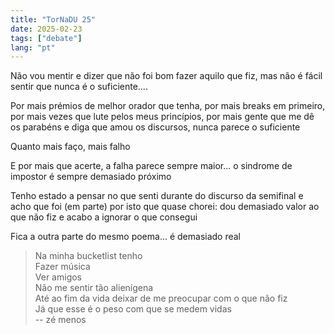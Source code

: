 ```yaml
---
title: "TorNaDU 25"
date: 2025-02-23
tags: ["debate"]
lang: "pt"
---
```


Não vou mentir e dizer que não foi bom fazer aquilo que fiz, mas não é fácil sentir que nunca é o suficiente....

Por mais prémios de melhor orador que tenha, por mais breaks em primeiro, por mais vezes que lute pelos meus princípios, por mais gente que me dê os parabéns e diga que amou os discursos, nunca parece o suficiente

Quanto mais faço, mais falho

E por mais que acerte, a falha parece sempre maior... o sindrome de impostor é sempre demasiado próximo

Tenho estado a pensar no que senti durante do discurso da semifinal e acho que foi (em parte) por isto que quase chorei: dou demasiado valor ao que não fiz e acabo a ignorar o que consegui

Fica a outra parte do mesmo poema... é demasiado real

> Na minha bucketlist tenho  
> Fazer música  
> Ver amigos  
> Não me sentir tão alienígena  
> Até ao fim da vida deixar de me preocupar com o que não fiz  
> Já que esse é o peso com que se medem vidas  
> -- zé menos

